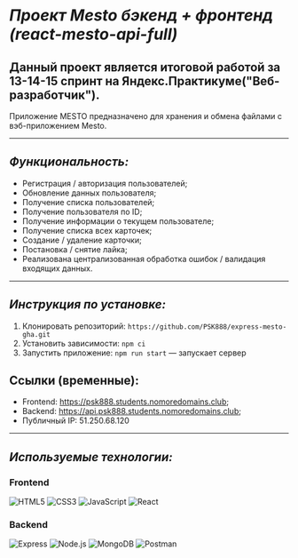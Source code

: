 # ***Проект Mesto бэкенд + фронтенд (react-mesto-api-full)***

Данный проект является итоговой работой за 13-14-15 спринт на Яндекс.Практикуме("Веб-разработчик").
---
Приложение MESTO предназначено для хранения и обмена файлами с вэб-приложением Mesto.

---
## *Функциональность:*
* Регистрация / авторизация пользователей;
* Обновление данных пользователя;
* Получение списка пользователей;
* Получение пользователя по ID;
* Получение информации о текущем пользователе;
* Получение списка всех карточек;
* Создание / удаление карточки;
* Постановка / снятие лайка;
* Реализована централизованная обработка ошибок / валидация входящих данных.
---

## *Инструкция по установке:*
1. Клонировать репозиторий:
`https://github.com/PSK888/express-mesto-gha.git`
2. Установить зависимости:
`npm ci`
3. Запустить приложение:
`npm run start` — запускает сервер 

## Ссылки (временные):
* Frontend: https://psk888.students.nomoredomains.club;
* Backend: https://api.psk888.students.nomoredomains.club;
* Публичный IP: 51.250.68.120 
---

## *Используемые технологии:*
### Frontend
![HTML5](https://img.shields.io/badge/-HTML5-090909?style=for-the-badge&logo=HTML5)
![CSS3](https://img.shields.io/badge/-CSS3-090909?style=for-the-badge&logo=CSS3)
![JavaScript](https://img.shields.io/badge/-JavaScript-090909?style=for-the-badge&logo=JavaScript)
![React](https://img.shields.io/badge/-React-090909?style=for-the-badge&logo=React) 

### Backend
![Express](https://img.shields.io/badge/-Express-090909?style=for-the-badge&logo=Express)
![Node.js](https://img.shields.io/badge/-Node.js-090909?style=for-the-badge&logo=Node.js)
![MongoDB](https://img.shields.io/badge/-MongoDB-090909?style=for-the-badge&logo=MongoDB)
![Postman](https://img.shields.io/badge/-Postman-090909?style=for-the-badge&logo=Postman)
